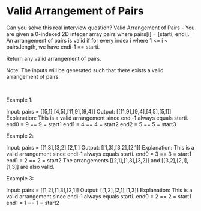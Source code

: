 # Valid Arrangement of Pairs

Can you solve this real interview question? Valid Arrangement of Pairs - You are given a 0-indexed 2D integer array pairs where pairs[i] = [starti, endi]. An arrangement of pairs is valid if for every index i where 1 <= i < pairs.length, we have endi-1 == starti.

Return any valid arrangement of pairs.

Note: The inputs will be generated such that there exists a valid arrangement of pairs.

 

Example 1:


Input: pairs = [[5,1],[4,5],[11,9],[9,4]]
Output: [[11,9],[9,4],[4,5],[5,1]]
Explanation:
This is a valid arrangement since endi-1 always equals starti.
end0 = 9 == 9 = start1 
end1 = 4 == 4 = start2
end2 = 5 == 5 = start3


Example 2:


Input: pairs = [[1,3],[3,2],[2,1]]
Output: [[1,3],[3,2],[2,1]]
Explanation:
This is a valid arrangement since endi-1 always equals starti.
end0 = 3 == 3 = start1
end1 = 2 == 2 = start2
The arrangements [[2,1],[1,3],[3,2]] and [[3,2],[2,1],[1,3]] are also valid.


Example 3:


Input: pairs = [[1,2],[1,3],[2,1]]
Output: [[1,2],[2,1],[1,3]]
Explanation:
This is a valid arrangement since endi-1 always equals starti.
end0 = 2 == 2 = start1
end1 = 1 == 1 = start2